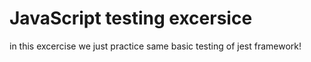 # JavaScript testing excersice
in this excercise we just practice same basic testing of jest framework!
